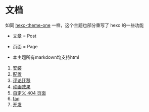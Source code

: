 # 文档

如同 [hexo-theme-one](https://github.com/EYHN/hexo-theme-one/blob/master/docs/README.md) 一样，这个主题也部分重写了 hexo 的一些功能

- 文章 = Post

- 页面 = Page

- 本主题所有markdown均支持html

1. [安装](./setup.md)
2. [配置](./setting.md)
3. [评论迁移](./migrate_comments.md)
4. [动画效果](./animated.md)
5. [自定义 404 页面](./customize_404.md)
6. [faq](./faq.md)
7. [开发](./dev.md)
